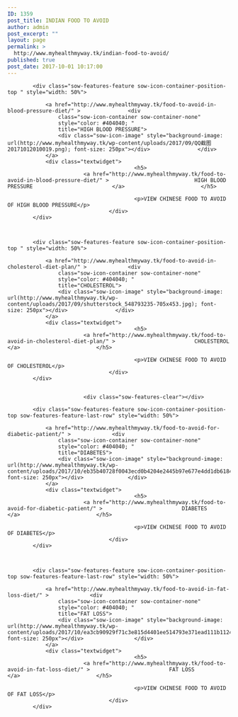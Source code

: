 ```yaml
---
ID: 1359
post_title: INDIAN FOOD TO AVOID
author: admin
post_excerpt: ""
layout: page
permalink: >
  http://www.myhealthmyway.tk/indian-food-to-avoid/
published: true
post_date: 2017-10-01 10:17:00
---
```

<div id="pl-1359"  class="panel-layout" ><div id="pg-1359-0"  class="panel-grid panel-no-style" ><div id="pgc-1359-0-0"  class="panel-grid-cell"  data-weight="1" ><div id="panel-1359-0-0-0" class="so-panel widget widget_sow-features panel-first-child panel-last-child" data-index="0" data-style="{&quot;background_image_attachment&quot;:false,&quot;background_display&quot;:&quot;tile&quot;}" ><div class="so-widget-sow-features so-widget-sow-features-default-882bd164377a">
<div class="sow-features-list sow-features-responsive">

			
			
			<div class="sow-features-feature sow-icon-container-position-top " style="width: 50%">

				<a href="http://www.myhealthmyway.tk/food-to-avoid-in-blood-pressure-diet/" >				<div
					class="sow-icon-container sow-container-none"
                    style="color: #404040; "
					title="HIGH BLOOD PRESSURE">
					<div class="sow-icon-image" style="background-image: url(http://www.myhealthmyway.tk/wp-content/uploads/2017/09/QQ截图20171012010019.png); font-size: 250px"></div>				</div>
				</a>
				<div class="textwidget">
											<h5>
							<a href="http://www.myhealthmyway.tk/food-to-avoid-in-blood-pressure-diet/" >							HIGH BLOOD PRESSURE							</a>						</h5>
					
											<p>VIEW CHINESE FOOD TO AVOID OF HIGH BLOOD PRESSURE</p>					
									</div>
			</div>

		
			
			<div class="sow-features-feature sow-icon-container-position-top " style="width: 50%">

				<a href="http://www.myhealthmyway.tk/food-to-avoid-in-cholesterol-diet-plan/" >				<div
					class="sow-icon-container sow-container-none"
                    style="color: #404040; "
					title="CHOLESTEROL">
					<div class="sow-icon-image" style="background-image: url(http://www.myhealthmyway.tk/wp-content/uploads/2017/09/shutterstock_548793235-705x453.jpg); font-size: 250px"></div>				</div>
				</a>
				<div class="textwidget">
											<h5>
							<a href="http://www.myhealthmyway.tk/food-to-avoid-in-cholesterol-diet-plan/" >							CHOLESTEROL							</a>						</h5>
					
											<p>VIEW CHINESE FOOD TO AVOID OF CHOLESTEROL</p>					
									</div>
			</div>

		
							<div class="sow-features-clear"></div>
			
			<div class="sow-features-feature sow-icon-container-position-top sow-features-feature-last-row" style="width: 50%">

				<a href="http://www.myhealthmyway.tk/food-to-avoid-for-diabetic-patient/" >				<div
					class="sow-icon-container sow-container-none"
                    style="color: #404040; "
					title="DIABETES">
					<div class="sow-icon-image" style="background-image: url(http://www.myhealthmyway.tk/wp-content/uploads/2017/10/eb35b40728f0043ecd0b4204e2445b97e677e4dd1db618479d_1920.png); font-size: 250px"></div>				</div>
				</a>
				<div class="textwidget">
											<h5>
							<a href="http://www.myhealthmyway.tk/food-to-avoid-for-diabetic-patient/" >							DIABETES							</a>						</h5>
					
											<p>VIEW CHINESE FOOD TO AVOID OF DIABETES</p>					
									</div>
			</div>

		
			
			<div class="sow-features-feature sow-icon-container-position-top sow-features-feature-last-row" style="width: 50%">

				<a href="http://www.myhealthmyway.tk/food-to-avoid-in-fat-loss-diet/" >				<div
					class="sow-icon-container sow-container-none"
                    style="color: #404040; "
					title="FAT LOSS">
					<div class="sow-icon-image" style="background-image: url(http://www.myhealthmyway.tk/wp-content/uploads/2017/10/ea3cb90929f71c3e815d4401ee514793e371ead111b11240_1920.jpg); font-size: 250px"></div>				</div>
				</a>
				<div class="textwidget">
											<h5>
							<a href="http://www.myhealthmyway.tk/food-to-avoid-in-fat-loss-diet/" >							FAT LOSS							</a>						</h5>
					
											<p>VIEW CHINESE FOOD TO AVOID OF FAT LOSS</p>					
									</div>
			</div>

			
</div>
</div></div></div></div></div>